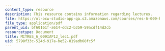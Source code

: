 ```yaml
---
content_type: resource
description: This resource contains information regarding lectures.
file: https://ol-ocw-studio-app-qa.s3.amazonaws.com/courses/res-6-009-how-to-process-analyze-and-visualize-data-january-iap-2012/5798f33c524d917abe52819adb68fc5f_MITRES_6_009IAP12_lec1.pdf
file_type: application/pdf
parent_uid: bf60161f-a614-ddc2-b359-59acdf14d2cb
resourcetype: Document
title: MITRES_6_009IAP12_lec1.pdf
uid: 5798f33c-524d-917a-be52-819adb68fc5f
---
```

